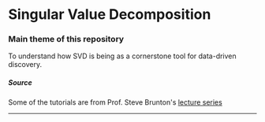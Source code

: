 # Singular Value Decomposition

### Main theme of this repository
To understand how SVD is being as a cornerstone tool for data-driven discovery.

##### Source
Some of the tutorials are from Prof. Steve Brunton's [lecture series](https://www.youtube.com/playlist?list=PLMrJAkhIeNNSVjnsviglFoY2nXildDCcv)

----